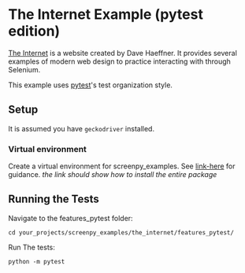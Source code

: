 # The Internet Example (pytest edition)

[The Internet](http://the-internet.herokuapp.com/)
is a website
created by Dave Haeffner.
It provides several examples
of modern web design
to practice interacting with
through Selenium.

This example uses [pytest](https://docs.pytest.org/en/7.2.x/)'s test organization style.

## Setup

It is assumed you have `geckodriver` installed.

### Virtual environment

Create a virtual environment for screenpy_examples. See [link-here]() for
guidance.  _the link should show how to install the entire package_

## Running the Tests

Navigate to the features_pytest folder:
    
    cd your_projects/screenpy_examples/the_internet/features_pytest/

Run The tests:

    python -m pytest
